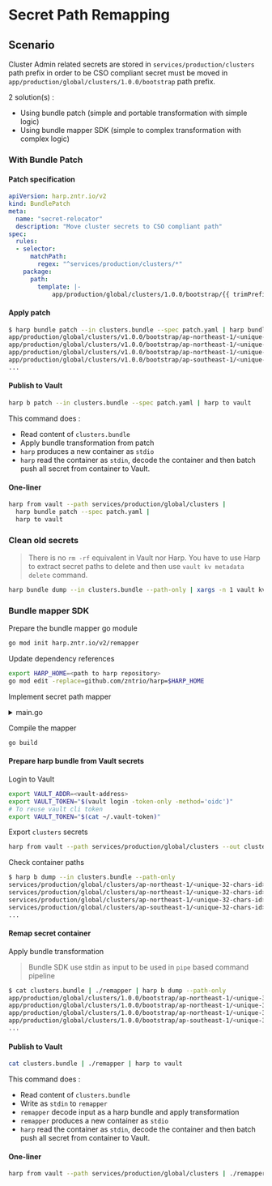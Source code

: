 # Secret Path Remapping

## Scenario

Cluster Admin related secrets are stored in `services/production/clusters`
path prefix in order to be CSO compliant secret must be moved in `app/production/global/clusters/1.0.0/bootstrap`
path prefix.

2 solution(s) :

- Using bundle patch (simple and portable transformation with simple logic)
- Using bundle mapper SDK (simple to complex transformation with complex logic)

### With Bundle Patch

#### Patch specification

```yaml
apiVersion: harp.zntr.io/v2
kind: BundlePatch
meta:
  name: "secret-relocator"
  description: "Move cluster secrets to CSO compliant path"
spec:
  rules:
  - selector:
      matchPath:
        regex: "^services/production/clusters/*"
    package:
      path:
        template: |-
            app/production/global/clusters/1.0.0/bootstrap/{{ trimPrefix "services/production/clusters/" .Path }}
```

#### Apply patch

```sh
$ harp bundle patch --in clusters.bundle --spec patch.yaml | harp bundle dump --path-only
app/production/global/clusters/v1.0.0/bootstrap/ap-northeast-1/<unique-32-chars-id>/users
app/production/global/clusters/v1.0.0/bootstrap/ap-northeast-1/<unique-32-chars-id>/users
app/production/global/clusters/v1.0.0/bootstrap/ap-northeast-1/<unique-32-chars-id>/users
app/production/global/clusters/v1.0.0/bootstrap/ap-southeast-1/<unique-32-chars-id>/users
...
```

#### Publish to Vault

```sh
harp b patch --in clusters.bundle --spec patch.yaml | harp to vault
```

This command does :

- Read content of `clusters.bundle`
- Apply bundle transformation from patch
- `harp` produces a new container as `stdio`
- `harp` read the container as `stdin`, decode the container and then batch
  push all secret from container to Vault.

#### One-liner

```sh
harp from vault --path services/production/global/clusters |
  harp bundle patch --spec patch.yaml |
  harp to vault
```

### Clean old secrets

> There is no `rm -rf` equivalent in Vault nor Harp. You have to use
> Harp to extract secret paths to delete and then use `vault kv metadata delete` command.

```sh
harp bundle dump --in clusters.bundle --path-only | xargs -n 1 vault kv metadata delete
```

### Bundle mapper SDK

Prepare the bundle mapper go module

```sh
go mod init harp.zntr.io/v2/remapper
```

Update dependency references

```sh
export HARP_HOME=<path to harp repository>
go mod edit -replace=github.com/zntrio/harp=$HARP_HOME
```

Implement secret path mapper

<details><summary>main.go</summary>
<p>

[embedmd]:# (main.go)
```go
// SPDX-FileCopyrightText: 2019 Elasticsearch B.V.
// SPDX-FileCopyrightText: 2019-2023 Thibault NORMAND <me@zenithar.org>
//
// SPDX-License-Identifier: Apache-2.0 AND MIT

package main

import (
 "context"
 "fmt"
 "strings"

 bundlev1 "zntr.io/harp/v2/api/gen/go/harp/bundle/v1"
 "zntr.io/harp/v2/pkg/bundle/pipeline"
 "zntr.io/harp/v2/pkg/sdk/log"

 "go.uber.org/zap"
)

func main() {
 var (
  // Initialize an execution context
  ctx = context.Background()
 )

 // Run the pipeline
 if err := pipeline.Run(ctx,
  "secret-remapper",                          // Job name
  pipeline.PackageProcessor(packageRemapper), // Package processor
 ); err != nil {
  log.For(ctx).Fatal("unable to process bundle", zap.Error(err))
 }
}

// -----------------------------------------------------------------------------

func packageRemapper(ctx pipeline.Context, p *bundlev1.Package) error {

 // Remapping condition
 if !strings.HasPrefix(p.Name, "services/production/global/clusters/") {
  // Skip path remapping
  return nil
 }

 // Remap secret path
 p.Name = fmt.Sprintf("app/production/global/clusters/v1.0.0/bootstrap/%s", strings.TrimPrefix(p.Name, "services/production/global/clusters/"))

 // No error
 return nil
}
```

</p>
</details>

Compile the mapper

```sh
go build
```

#### Prepare harp bundle from Vault secrets

Login to Vault

```sh
export VAULT_ADDR=<vault-address>
export VAULT_TOKEN="$(vault login -token-only -method='oidc')"
# To reuse vault cli token
export VAULT_TOKEN="$(cat ~/.vault-token)"
```

Export `clusters` secrets

```sh
harp from vault --path services/production/global/clusters --out clusters.bundle
```

Check container paths

```sh
$ harp b dump --in clusters.bundle --path-only
services/production/global/clusters/ap-northeast-1/<unique-32-chars-id>/users
services/production/global/clusters/ap-northeast-1/<unique-32-chars-id>/users
services/production/global/clusters/ap-northeast-1/<unique-32-chars-id>/users
services/production/global/clusters/ap-southeast-1/<unique-32-chars-id>/users
...
```

#### Remap secret container

Apply bundle transformation

> Bundle SDK use stdin as input to be used in `pipe` based command pipeline

```sh
$ cat clusters.bundle | ./remapper | harp b dump --path-only
app/production/global/clusters/1.0.0/bootstrap/ap-northeast-1/<unique-32-chars-id>/users
app/production/global/clusters/1.0.0/bootstrap/ap-northeast-1/<unique-32-chars-id>/users
app/production/global/clusters/1.0.0/bootstrap/ap-northeast-1/<unique-32-chars-id>/users
app/production/global/clusters/1.0.0/bootstrap/ap-southeast-1/<unique-32-chars-id>/users
...
```

#### Publish to Vault

```sh
cat clusters.bundle | ./remapper | harp to vault
```

This command does :

- Read content of `clusters.bundle`
- Write as `stdin` to `remapper`
- `remapper` decode input as a harp bundle and apply transformation
- `remapper` produces a new container as `stdio`
- `harp` read the container as `stdin`, decode the container and then batch
  push all secret from container to Vault.

#### One-liner

```sh
harp from vault --path services/production/global/clusters | ./remapper | harp to vault
```
